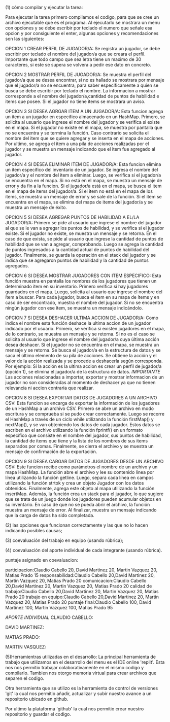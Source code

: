 (1) cómo compilar y ejecutar la tarea:

Para ejecutar la tarea primero compilamos el codigo, para que se cree un archivo ejecutable que es el programa. Al ejecutarlo se mostrara un menu con opciones y se debe escribir por teclado el numero que señale esa opcion y por consiguiente el enter, algunas opciones y recomendaciones son las siguientes:

OPCION 1 CREAR PERFIL DE JUGADOR/A: Se registra un jugador, se debe escribir por teclado el nombre del jugador/a que se creara el perfil. Importante que todo campo que sea letra tiene un maximo de 30 caracteres, si este se supera se volvera a pedir ese dato en concreto.

OPCION 2 MOSTRAR PERFIL DE JUGADOR/A: Se muestra el perfil del jugador/a que se desea encontrar, si no es hallado se mostrara por mensaje que el jugador/a no se encuentra, para saber especificamente a quien se busca se debe escribir por teclado el nombre. La informacion a mostrar corresponde a el nombre del jugador/a,cantidad de puntos de habilidad e items que posee. Si el jugador no tiene items se mostrara un aviso.

OPCION 3 SI DESEA AGRGAR ITEM A UN JUGADOR/A: Esta funcion agrega un item a un jugador en especifico almacenado en un HashMap. Primero, se solicita al usuario que ingrese el nombre del jugador y se verifica si existe en el mapa. Si el jugador no existe en el mapa, se muestra por pantalla que no se encuentra y se termina la función. Caso contrario se solicita el nombre del item que se quiere agregar y se inserta en el mapa de acciones. Por ultimo, se agrega el item a una pila de acciones realizadas por el jugador y se muestra un mensaje indicando que el item fue agregado al jugador.

OPCION 4 SI DESEA ELIMINAR ITEM DE JUGADOR/A: Esta funcion  elimina un item específico del inventario de un jugador. Se ingresa el nombre del jugador/a y el nombre del item a eliminar. Luego, se verifica si el jugador/a se encuentra en el mapa. Si no está en el mapa, se muestra un mensaje de error y da fin a la funcion. Si el jugador/a está en el mapa, se busca el item en el mapa de items del jugador/a. Si el item no está en el mapa de los items, se muestra un mensaje de error y se sale de la función. Si el item se encuentra en el mapa, se elimina del mapa de items del jugador/a y se muestra un mensaje de éxito.

OPCION 5 SI DESEA AGREGAR PUNTOS DE HABILIDAD A EL/LA JUGADOR/A: Primero se pide al usuario que ingrese el nombre del jugador al que se le van a agregar los puntos de habilidad, y se verifica si el jugador existe. Si el jugador no existe, se muestra un mensaje y se retorna. En el caso de que exista, se pide al usuario que ingrese la cantidad de puntos de habilidad que se van a agregar, comprobando. Luego se agrega la cantidad de puntos ingresados a la cantidad actual de puntos de habilidad del jugador. Finalmente, se guarda la operación en el stack del jugador y se indica que se agregaron puntos de habilidad y la cantidad de puntos agregados.

OPCION 6 SI DESEA MOSTRAR JUGADORES CON ITEM ESPECIFICO: Esta función muestra en pantalla los nombres de los jugadores que tienen un determinado ítem en su inventario. Primero verifica si hay jugadores guardados en el mapa. Luego, solicita al usuario que ingrese el nombre del ítem a buscar. Para cada jugador, busca el ítem en su mapa de ítems y en caso de ser encontrado, muestra el nombre del jugador. Si no se encuentra ningún jugador con ese ítem, se muestra un mensaje indicándolo.

OPCION 7  SI DESEA DESHACER ULTIMA ACCION DE JUGADOR/A: Como indica el nombre esta función deshace la ultima accion de un jugador indicado por el usuario. Primero, se verifica si existen jugadores en el mapa, de lo contrario, se muestra un mensaje y se retorna. Si no es el caso se solicita al usuario que ingrese el nombre del jugador/a cuya última acción desea deshacer. Si el jugador no se encuentra en el mapa, se muestra un mensaje y se retorna. Se busca el jugador/a en la estructura de datos y se saca el último elemento de su pila de acciones. Se obtiene la acción y el valor de la acción realizada y se procede a deshacerla según corresponda. Por ejemplo: Si la acción es la ultima accion es crear un perfil de jugador/a (opción 1), se elimina el jugador/a de la estructura de datos.
*IMPORTANTE* 
Las acciones relacionadas a importar, exportar y mostrar informacion de un jugador no son consideradas al momento de deshacer ya que no tienen relevancia ni accion contraria que realizar.

OPCION 8 SI DESEA EXPORTAR DATOS DE JUGADORES A UN ARCHIVO CSV: Esta funcion se encarga de exportar la información de los jugadores de un HashMap a un archivo CSV. Primero se abre un archivo en modo escritura y se comprueba si se pudo crear correctamente. Luego se recorre el HashMap a través de un ciclo while utilizando la función firstMap() y nextMap(), y se van obteniendo los datos de cada jugador. Estos datos se escriben en el archivo utilizando la función fprintf() en un formato específico que consiste en el nombre del jugador, sus puntos de habilidad, la cantidad de items que tiene y la lista de los nombres de sus items separados por comas. Finalmente, se cierra el archivo y se muestra un mensaje de confirmación de la exportación.

OPCION 9 SI DESEA CARGAR DATOS DE JUGADORES DESDE UN ARCHIVO CSV: Este funcion recibe como parámetros el nombre de un archivo y un mapa HashMap. La función abre el archivo y lee su contenido línea por línea utilizando la función getline. Luego, separa cada línea en campos utilizando la función strtok y crea un objeto Jugador con los datos obtenidos. Finalmente, agrega este objeto al mapa utilizando la función insertMap. Además, la función crea un stack para el jugador, lo que sugiere que se trata de un juego donde los jugadores pueden acumular objetos en su inventario. En caso de que no se pueda abrir el archivo, la función muestra un mensaje de error. Al finalizar, muestra un mensaje indicando que la carga de datos ha sido completada.

(2) las opciones que funcionan correctamente y las que no lo hacen indicando posibles causas;

(3) coevaluación del trabajo en equipo (usando rúbrica);

(4) coevaluación del aporte individual de cada integrante (usando rúbrica).

puntaje asignado en coevaluacion:

participacion:Claudio Cabello 20, David Martinez 20, Martin Vazquez 20, Matias Prado 15
responsabilidad:Claudio Cabello 20,David Martinez 20, Martin Vazquez 20, Matias Prado 20
comunicacion:Claudio Cabello 20,David Martinez 20, Martin Vazquez 20, Matias Prado 20
calidad de trabajo:Claudio Cabello 20,David Martinez 20, Martin Vazquez 20, Matias Prado 20
trabajo en equipo:Claudio Cabello 20,David Martinez 20, Martin Vazquez 20, Matias Prado 20
puntaje final:Claudio Cabello 100, David Martinez 100, Martin Vazquez 100, Matias Prado 95

*APORTE INDIVIDUAL*
CLAUDIO CABELLO:

DAVID MARTINEZ:

MATIAS PRADO:

MARTIN VASQUEZ:

(5)Herramientras utilizadas en el desarrollo:
La principal herramienta de trabajo que utilizamos en el desarrollo del menu es el IDE online 'replit'. Esta nos nos permitio trabajar colaborativamente en el mismo codigo y compilarlo. Tambien nos otorgo memoria virtual para crear archivos que separen el codigo.

Otra herramienta que se utilizo es la herramienta de control de versiones 'git' la cual nos permitio añadir, actualizar y subir nuestro avance a un repositorio ubicado en github.

Por ultimo la plataforma 'github' la cual nos permitio crear nuestro repositorio y guardar el codigo.